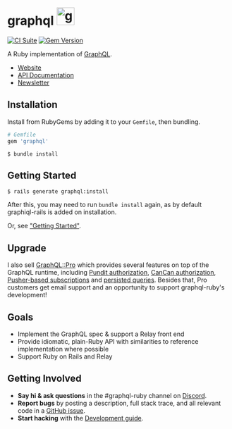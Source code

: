 # graphql <img src="https://cloud.githubusercontent.com/assets/2231765/9094460/cb43861e-3b66-11e5-9fbf-71066ff3ab13.png" height="40" alt="graphql-ruby"/>

[![CI Suite](https://github.com/rmosolgo/graphql-ruby/actions/workflows/ci.yaml/badge.svg)](https://github.com/rmosolgo/graphql-ruby/actions/workflows/ci.yaml)
[![Gem Version](https://badge.fury.io/rb/graphql.svg)](https://rubygems.org/gems/graphql)

A Ruby implementation of [GraphQL](https://graphql.org/).

- [Website](https://graphql-ruby.org/)
- [API Documentation](https://www.rubydoc.info/github/rmosolgo/graphql-ruby)
- [Newsletter](https://tinyletter.com/graphql-ruby)

## Installation

Install from RubyGems by adding it to your `Gemfile`, then bundling.

```ruby
# Gemfile
gem 'graphql'
```

```
$ bundle install
```

## Getting Started

```
$ rails generate graphql:install
```

After this, you may need to run `bundle install` again, as by default graphiql-rails is added on installation.

Or, see ["Getting Started"](https://graphql-ruby.org/getting_started.html).

## Upgrade

I also sell [GraphQL::Pro](https://graphql.pro) which provides several features on top of the GraphQL runtime, including [Pundit authorization](https://graphql-ruby.org/authorization/pundit_integration), [CanCan authorization](https://graphql-ruby.org/authorization/can_can_integration), [Pusher-based subscriptions](https://graphql-ruby.org/subscriptions/pusher_implementation) and [persisted queries](https://graphql-ruby.org/operation_store/overview). Besides that, Pro customers get email support and an opportunity to support graphql-ruby's development!

## Goals

- Implement the GraphQL spec & support a Relay front end
- Provide idiomatic, plain-Ruby API with similarities to reference implementation where possible
- Support Ruby on Rails and Relay

## Getting Involved

- __Say hi & ask questions__ in the #graphql-ruby channel on [Discord](https://discord.com/invite/xud7bH9).
- __Report bugs__ by posting a description, full stack trace, and all relevant code in a  [GitHub issue](https://github.com/rmosolgo/graphql-ruby/issues).
- __Start hacking__ with the [Development guide](https://graphql-ruby.org/development).
